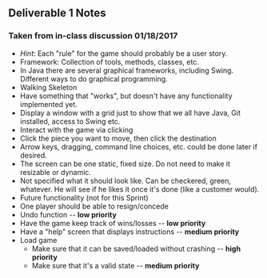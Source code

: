 ## Deliverable 1 Notes
### Taken from in-class discussion 01/18/2017

 - *Hint*: Each "rule" for the game should probably be a user story.
 - Framework: Collection of tools, methods, classes, etc.
  - In Java there are several graphical frameworks, including Swing. Different ways to do graphical programming. 
 - Walking Skeleton
  - Have something that "works", but doesn't have any functionality implemented yet.
  - Display a window with a grid just to show that we all have Java, Git installed, access to Swing etc.
 - Interact with the game via clicking
  - Click the piece you want to move, then click the destination
  - Arrow keys, dragging, command line choices, etc. could be done later if desired.
 - The screen can be one static, fixed size. Do not need to make it resizable or dynamic.
 - Not specified what it should look like. Can be checkered, green, whatever. He will see if he likes it once it's done (like a customer would).
 - Future functionality (not for this Sprint)
  - One player should be able to resign/concede
  - Undo function -- **low priority**
  - Have the game keep track of wins/losses -- **low priority**
  - Have a "help" screen that displays instructions -- **medium priority**
  - Load game
    - Make sure that it can be saved/loaded without crashing -- **high priority**
    - Make sure that it's a valid state -- **medium priority**

